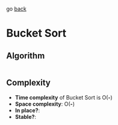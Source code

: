 go [back](SORTING-MENU.md)
# Bucket Sort



## Algorithm

```java 

```

## Complexity

* **Time complexity** of Bucket Sort is O(**-**)
* **Space complexity**: O(**-**) </br>
* **In place?**: 
* **Stable?**: 

